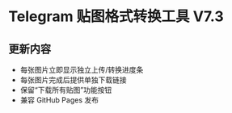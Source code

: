 
# Telegram 贴图格式转换工具 V7.3

## 更新内容
- 每张图片立即显示独立上传/转换进度条
- 每张图片完成后提供单独下载链接
- 保留“下载所有贴图”功能按钮
- 兼容 GitHub Pages 发布
